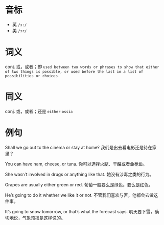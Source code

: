 # 音标

- 英 `/ɔː/`
- 美 `/ɔr/`

# 词义

conj. 或，或者；即
`used between two words or phrases to show that either of two things is possible, or used before the last in a list of possibilities or choices`

# 同义

conj. 或，或者；还是
`either` `ossia`

# 例句

Shall we go out to the cinema or stay at home?
我们是出去看电影还是待在家里？

You can have ham, cheese, or tuna.
你可以选择火腿、干酪或者金枪鱼。

She wasn’t involved in drugs or anything like that.
她没有涉毒之类的行为。

Grapes are usually either green or red.
葡萄一般要么是绿色，要么是红色。

He’s going to do it whether we like it or not.
不管我们喜欢与否，他都会去做这件事。

It’s going to snow tomorrow, or that’s what the forecast says.
明天要下雪，确切地说，气象预报是这样说的。


